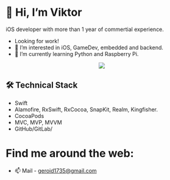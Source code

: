 # 👋 Hi, I’m Viktor
iOS developer with more than 1 year of commertial experience.
- Looking for work!
- 👀 I’m interested in iOS, GameDev, embedded and backend.
- 🌱 I’m currently learning Python and Raspberry Pi.
<p align='center'>
  <a href="https://t.me/VictorRezvantsev">
  <img src="https://img.shields.io/badge/Telegram-2CA5E0?style=for-the-badge&logo=telegram&logoColor=white"/>
  </a>
</p>

## 🛠 Technical Stack
*   Swift
*   Alamofire, RxSwift, RxCocoa, SnapKit,  Realm, Kingfisher.
*   CocoaPods
*   MVC, MVP, MVVM
*   GitHub/GitLab/

# Find me around the web:
- 📫 Mail - geroid1735@gmail.com
